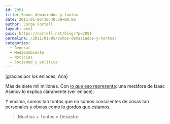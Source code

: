 ```yaml
---
id: 2851
title: Somos demasiados y tontos
date: 2011-01-05T10:40:59+00:00
author: Jorge Cortell
layout: post
guid: https://cortell.net/blog/?p=2851
permalink: /2011/01/05/somos-demasiados-y-tontos/
categories:
  - General
  - Medioambiente
  - Noticias
  - Sociedad y polí­tica
---
```

[gracias por los enlaces, Ana]

Más de siete mil millones. Con <a title="https://ecos.blogalia.com//historias/68603" href="https://ecos.blogalia.com//historias/68603" target="_blank">lo que eso representa</a>: una metáfora de Isaac Asimov lo explica claramente (ver enlace).

Y encima, somos tan tontos que no somos conscientes de cosas tan personales y obvias como <a title="https://www.elmundo.es/elmundosalud/2011/01/04/nutricion/1294162650.html" href="https://www.elmundo.es/elmundosalud/2011/01/04/nutricion/1294162650.html" target="_blank">lo gordos que estamos</a>.

> Muchos + Tontos = Desastre